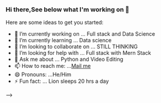 ### Hi there,See below what I'm working on 👋

Here are some ideas to get you started:

- 🔭 I’m currently working on ... Full stack and Data Science 
- 🌱 I’m currently learning ... Data science 
- 👯 I’m looking to collaborate on ... STILL THINKING
- 🤔 I’m looking for help with ... Full stack with Mern Stack 
- 💬 Ask me about ... Python and Video Editing
- 📫 How to reach me: ...[Mail me](shaswatsingh.ose@gmail.com)
- 😄 Pronouns: ...He/Him
- ⚡ Fun fact: ... Lion sleeps 20 hrs a day 

-->
